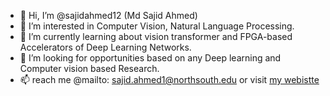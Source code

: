 - 👋 Hi, I’m @sajidahmed12 (Md Sajid Ahmed)
- 👀 I’m interested in Computer Vision, Natural Language Processing.
- 🌱 I’m currently learning about vision transformer and FPGA-based Accelerators of Deep Learning Networks.
- 💞️ I’m looking for opportunities based on any Deep learning and Computer vision based Research. 
- 📫 reach me @mailto: sajid.ahmed1@northsouth.edu or visit [my webistte](https://sites.google.com/view/sajid-site)

<!---
sajidahmed12/sajidahmed12 is a ✨ special ✨ repository because its `README.md` (this file) appears on your GitHub profile.
You can click the Preview link to take a look at your changes.
--->
